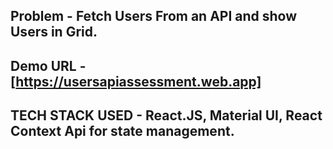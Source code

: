 ## Problem - Fetch Users From an API and show Users in Grid.

## Demo URL - [https://usersapiassessment.web.app]

## TECH STACK USED  - React.JS, Material UI, React Context Api for state management.
